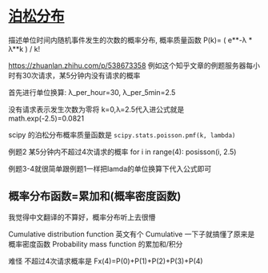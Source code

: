 # [泊松分布](/2023/10/poisson_distribution.md)

描述单位时间内随机事件发生的次数的概率分布, 概率质量函数 P(k)= ( e**-λ * λ**k ) / k!

https://zhuanlan.zhihu.com/p/538673358 例如这个知乎文章的例题服务器每小时有30次请求，某5分钟内没有请求的概率

首先进行单位换算: λ_per_hour=30, λ_per_5min=2.5

没有请求表示发生次数为零将 k=0,λ=2.5代入进公式就是 math.exp(-2.5)=0.0821

scipy 的泊松分布概率质量函数是 `scipy.stats.poisson.pmf(k, lambda)`

例题2 某5分钟内不超过4次请求的概率 for i in range(4): posisson(i, 2.5)

例题3-4就很简单跟例题1一样把lamda的单位换算下代入公式即可

## 概率分布函数=累加和(概率密度函数)
我觉得中文翻译的不算好，概率分布听上去很懵

Cumulative distribution function 英文有个 Cumulative 一下子就搞懂了原来是概率密度函数 Probability mass function 的累加和/积分

难怪 不超过4次请求概率是 Fx(4)=P(0)+P(1)+P(2)+P(3)+P(4) 
